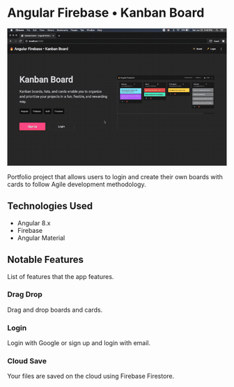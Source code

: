 # Angular Firebase • Kanban Board

![alt text](/readme_assets/kanban-demo.gif "Website demo")

Portfolio project that allows users to login and create their own boards with cards to follow Agile development methodology.

## Technologies Used

- Angular 8.x
- Firebase
- Angular Material

## Notable Features

List of features that the app features.

### Drag Drop

Drag and drop boards and cards.

### Login

Login with Google or sign up and login with email.

### Cloud Save

Your files are saved on the cloud using Firebase Firestore.

